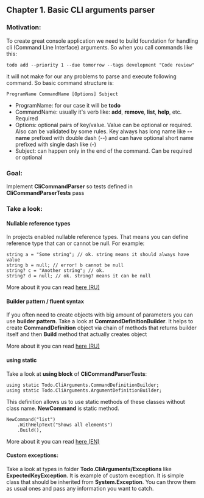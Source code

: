 ## Chapter 1. Basic CLI arguments parser
### Motivation:
To create great console application we need to build foundation for handling cli (Command Line Interface) arguments.
So when you call commands like this: 
```
todo add --priority 1 --due tomorrow --tags development "Code review"
```
it will not make for our any problems to parse and execute following command.
So basic command structure is:
```
ProgramName CommandName [Options] Subject
```
* ProgramName: for our case it will be **todo**
* CommandName: usually it's verb like: **add**, **remove**, **list**, **help**, etc. Required
* Options: optional pairs of key/value. Value can be optional or required. Also can be validated by some rules. Key always has long name like **--name** prefixed with double dash (--) and can have optional short name prefixed with single dash like (-)
* Subject: can happen only in the end of the command. Can be required or optional
### Goal:
Implement **CliCommandParser** so tests defined in **CliCommandParserTests** pass
### Take a look:
#### Nullable reference types
In projects enabled nullable reference types. That means you can define reference type that can or cannot be null. For example:
```
string a = "Some string"; // ok. string means it should always have value
string b = null; // error! b cannot be null
string? c = "Another string"; // ok.
string? d = null; // ok. string? means it can be null
```

More about it you can read [here (RU)](https://temofeev.ru/info/articles/chto-novogo-v-c-8/)
#### Builder pattern / fluent syntax
If you often need to create objects with big amount of parameters you can use **builder pattern**. Take a look at **CommandDefinitionBuilder**. It helps to create **CommandDefinition** object via chain of methods that returns builder itself and then **Build** method that actually creates object

More about it you can read [here (RU)](https://metanit.com/sharp/patterns/6.1.php)
#### using static
Take a look at **using block** of **CliCommandParserTests**:
```
using static Todo.CliArguments.CommandDefinitionBuilder;
using static Todo.CliArguments.ArgumentDefinitionBuilder;
```
This definition allows us to use static methods of these classes without class name. **NewCommand** is static method.
```
NewCommand("list")
    .WithHelpText("Shows all elements")
    .Build(),
```

More about it you can read [here (EN)](https://docs.microsoft.com/en-us/dotnet/csharp/language-reference/keywords/using-static)
#### Custom exceptions:
Take a look at types in folder **Todo.CliArguments/Exceptions** like **ExpectedKeyException**. It is example of custom exception.
It is simple class that should be inherited from **System.Exception**. You can throw them as usual ones and pass any information you want to catch.